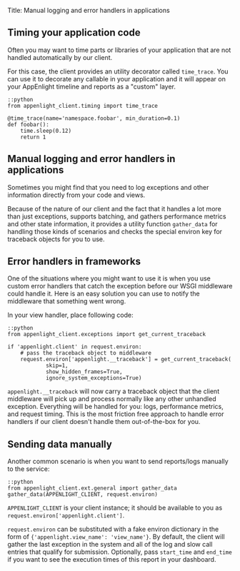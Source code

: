 Title: Manual logging and error handlers in applications

Timing your application code
----------------------------

Often you may want to time parts or libraries of your application that are not
handled automatically by our client.

For this case, the client provides an utility decorator called `time_trace`. You
can use it to decorate any callable in your application and it will appear on
your AppEnlight timeline and reports as a "custom" layer.

    ::python
    from appenlight_client.timing import time_trace

    @time_trace(name='namespace.foobar', min_duration=0.1)
    def foobar():
        time.sleep(0.12)
        return 1


Manual logging and error handlers in applications
-------------------------------------------------

Sometimes you might find that you need to log exceptions and other information
directly from your code and views.

Because of the nature of our client and the fact that it handles a lot more than
just exceptions, supports batching, and gathers performance metrics and other
state information, it provides a utility function `gather_data` for handling those
kinds of scenarios and checks the special environ key for traceback objects for
you to use.

Error handlers in frameworks
----------------------------

One of the situations where you might want to use it is when you use custom
error handlers that catch the exception before our WSGI middleware could handle
it. Here is an easy solution you can use to notify the middleware that something
went wrong.

In your view handler, place following code:

    ::python
    from appenlight_client.exceptions import get_current_traceback

    if 'appenlight.client' in request.environ:
        # pass the traceback object to middleware
        request.environ['appenlight.__traceback'] = get_current_traceback(
                skip=1,
                show_hidden_frames=True,
                ignore_system_exceptions=True)

`appenlight.__traceback` will now carry a traceback object that the client
middleware will pick up and process normally like any other unhandled exception.
Everything will be handled for you: logs, performance metrics, and request timing.
This is the most friction free approach to handle error handlers if our client
doesn't handle them out-of-the-box for you.

Sending data manually
---------------------

Another common scenario is when you want to send reports/logs manually to the service:

    ::python
    from appenlight_client.ext.general import gather_data
    gather_data(APPENLIGHT_CLIENT, request.environ)

`APPENLIGHT_CLIENT` is your client instance; it should be available to you as
`request.environ['appenlight.client']`.

`request.environ` can be substituted with a fake environ dictionary in the form
of `{'appenlight.view_name': 'view_name'}`.
By default, the client will gather the last exception in the system and all of
the log and slow call entries that qualify for submission.
Optionally, pass `start_time` and `end_time` if you want to see the execution
times of this report in your dashboard.

